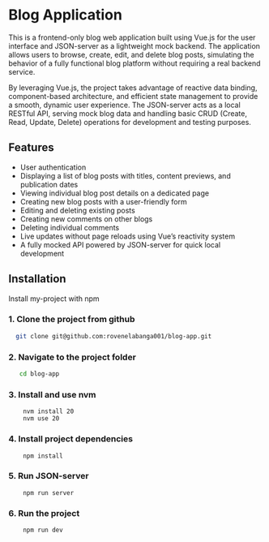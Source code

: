 # Blog Application

This is a frontend-only blog web application built using Vue.js for the user interface and JSON-server as a lightweight mock backend. The application allows users to browse, create, edit, and delete blog posts, simulating the behavior of a fully functional blog platform without requiring a real backend service.

By leveraging Vue.js, the project takes advantage of reactive data binding, component-based architecture, and efficient state management to provide a smooth, dynamic user experience. The JSON-server acts as a local RESTful API, serving mock blog data and handling basic CRUD (Create, Read, Update, Delete) operations for development and testing purposes.

## Features

- User authentication
- Displaying a list of blog posts with titles, content previews, and publication dates
- Viewing individual blog post details on a dedicated page
- Creating new blog posts with a user-friendly form
- Editing and deleting existing posts
- Creating new comments on other blogs
- Deleting individual comments
- Live updates without page reloads using Vue’s reactivity system
- A fully mocked API powered by JSON-server for quick local development

## Installation

Install my-project with npm

### 1. Clone the project from github

```bash
  git clone git@github.com:rovenelabanga001/blog-app.git
```

### 2. Navigate to the project folder

```bash
   cd blog-app
```

### 3. Install and use nvm

```
    nvm install 20
    nvm use 20
```

### 4. Install project dependencies

```
    npm install
```

### 5. Run JSON-server

```
    npm run server
```

### 6. Run the project

```
    npm run dev
```
